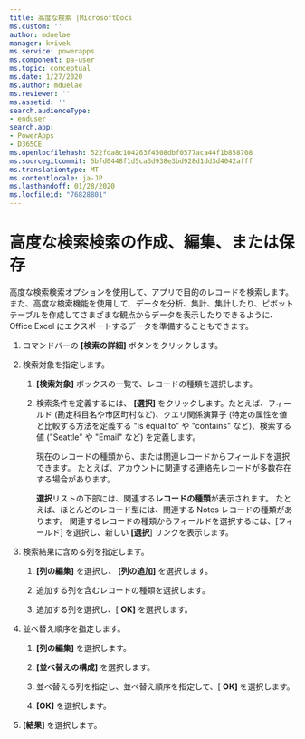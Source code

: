 ```yaml
---
title: 高度な検索 |MicrosoftDocs
ms.custom: ''
author: mduelae
manager: kvivek
ms.service: powerapps
ms.component: pa-user
ms.topic: conceptual
ms.date: 1/27/2020
ms.author: mduelae
ms.reviewer: ''
ms.assetid: ''
search.audienceType:
- enduser
search.app:
- PowerApps
- D365CE
ms.openlocfilehash: 522fda8c104263f4508dbf0577aca44f1b858708
ms.sourcegitcommit: 5bfd0448f1d5ca3d938e3bd928d1dd3d4042afff
ms.translationtype: MT
ms.contentlocale: ja-JP
ms.lasthandoff: 01/28/2020
ms.locfileid: "76828801"
---
```

# <a name="create-edit-or-save-an-advanced-find-search"></a>高度な検索検索の作成、編集、または保存

高度な検索検索オプションを使用して、アプリで目的のレコードを検索します。 また、高度な検索機能を使用して、データを分析、集計、集計したり、ピボットテーブルを作成してさまざまな観点からデータを表示したりできるように、Office Excel にエクスポートするデータを準備することもできます。  
  
1. コマンドバーの **[検索の詳細]** ボタンをクリックします。
  
2. 検索対象を指定します。  
  
   1.  **[検索対象]** ボックスの一覧で、レコードの種類を選択します。  
  
   2.  検索条件を定義するには、 **[選択]** をクリックします。たとえば、フィールド (勘定科目名や市区町村など)、クエリ関係演算子 (特定の属性を値と比較する方法を定義する "is equal to" や "contains" など)、検索する値 ("Seattle" や "Email" など) を定義します。  
  
       現在のレコードの種類から、または関連レコードからフィールドを選択できます。 たとえば、アカウントに関連する連絡先レコードが多数存在する場合があります。  
  
       **選択**リストの下部には、関連する**レコードの種類**が表示されます。 たとえば、ほとんどのレコード型には、関連する Notes レコードの種類があります。 関連するレコードの種類からフィールドを選択するには、[フィールド] を選択し、新しい **[選択**] リンクを表示します。  

3. 検索結果に含める列を指定します。  
  
   1.  **[列の編集]** を選択し、 **[列の追加]** を選択します。  
  
   2.  追加する列を含むレコードの種類を選択します。  
  
   3.  追加する列を選択し、[ **OK]** を選択します。  
  
4. 並べ替え順序を指定します。  
  
   1.  **[列の編集]** を選択します。  
  
   2.  **[並べ替えの構成]** を選択します。  
  
   3.  並べ替える列を指定し、並べ替え順序を指定して、[ **OK]** を選択します。  
  
   4.  **[OK]** を選択します。  
  
5. **[結果]** を選択します。